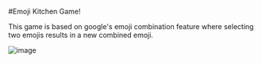 #Emoji Kitchen Game!

This game is based on google's emoji combination feature where selecting two emojis results in a new combined emoji.

![image](https://github.com/user-attachments/assets/2c2e299a-035a-4ef8-82d8-c0a3b3f007b7)
